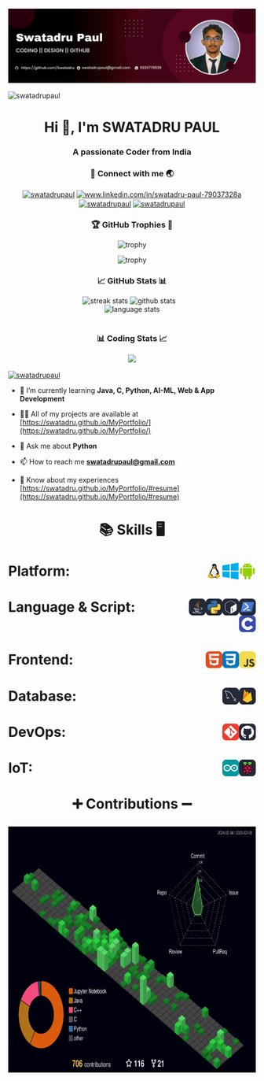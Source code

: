 <!-- banner image to be updated -->
![logo](https://github.com/Swatadru/Swatadru/blob/main/GitHub_Banner.jpg)

<!-- profile views -->
<p align="left" class="profile-view"> <img src="https://komarev.com/ghpvc/?username=swatadru&label=Profile%20views&color=0e75b6&style=flat" alt="swatadrupaul" /> </p>

<h1 align="center" class="title">Hi 👋, I'm SWATADRU PAUL</h1>
<h3 align="center" class="subtitle">A passionate Coder from India</h3>


<h3 align="center" class="connect-title">🔗 Connect with me 🌏</h3>

<p align="center" class="social-media">
<a href="https://twitter.com/swatadrupaul" target="blank" class="social-icon"><img align="center" src="https://raw.githubusercontent.com/rahuldkjain/github-profile-readme-generator/master/src/images/icons/Social/twitter.svg" alt="swatadrupaul" height="30" width="40" /></a>
<a href="https://linkedin.com/in/www.linkedin.com/in/swatadru-paul-79037328a" target="blank" class="social-icon"><img align="center" src="https://raw.githubusercontent.com/rahuldkjain/github-profile-readme-generator/master/src/images/icons/Social/linked-in-alt.svg" alt="www.linkedin.com/in/swatadru-paul-79037328a" height="30" width="40" /></a>
<a href="https://fb.com/swatadru.paul.7" target="blank" class="social-icon"><img align="center" src="https://raw.githubusercontent.com/rahuldkjain/github-profile-readme-generator/master/src/images/icons/Social/facebook.svg" alt="swatadrupaul" height="30" width="40" /></a>
<a href="https://instagram.com/swatadrupaul" target="blank" class="social-icon"><img align="center" src="https://raw.githubusercontent.com/rahuldkjain/github-profile-readme-generator/master/src/images/icons/Social/instagram.svg" alt="swatadrupaul" height="30" width="40" /></a>
<!--<a href="https://www.codechef.com/users/swatadrupaul" target="blank" class="social-icon"><img align="center" src="https://cdn.jsdelivr.net/npm/simple-icons@3.1.0/icons/codechef.svg" alt="swatadrupaul" height="30" width="40" /></a>
<a href="https://kaggle.com/swatadrupaul" target="blank" class="social-icon"><img align="center" src="https://raw.githubusercontent.com/rahuldkjain/github-profile-readme-generator/master/src/images/icons/Social/kaggle.svg" alt="swatadrupaul" height="30" width="40" /></a>
<a href="https://www.hackerrank.com/swatadrupaul" target="blank" class="social-icon"><img align="center" src="https://raw.githubusercontent.com/rahuldkjain/github-profile-readme-generator/master/src/images/icons/Social/hackerrank.svg" alt="swatadrupaul" height="30" width="40" /></a>
<a href="https://www.leetcode.com/swatadru_paul" target="blank" class="social-icon"><img align="center" src="https://raw.githubusercontent.com/rahuldkjain/github-profile-readme-generator/master/src/images/icons/Social/leet-code.svg" alt="swatadrupaul" height="30" width="40" /></a>
<a href="https://auth.geeksforgeeks.org/user/swatadrupaul" target="blank" class="social-icon"><img align="center" src="https://raw.githubusercontent.com/rahuldkjain/github-profile-readme-generator/master/src/images/icons/Social/geeks-for-geeks.svg" alt="swatadrupaul" height="30" width="40" /></a> -->
</p>

<!-- github trophies -->
<h3 align="center">🏆 GitHub Trophies 🥇</h3>
<div align="center">
  
![trophy](https://github-profile-trophy.vercel.app/?username=swatadru&theme=dark_lover&no-frame=true&no-bg=true&column=4&title=Commits,Stars,PullRequest,MultiLanguage)
<br>

![trophy](https://github-profile-trophy.vercel.app/?username=swatadru&theme=dark_lover&no-frame=true&no-bg=true&column=4&title=Followers,Repositories,Reviews,Issues)
</div>

<!-- github stats -->
<h3 align="center">📈 GitHub Stats 📊</h3>
<div align=center>
  <img width=390 src="https://streak-stats.demolab.com/?user=swatadru&count_private=true&theme=react&border_radius=10" alt="streak stats"/>
  <img width=368 src="https://github-readme-stats.vercel.app/api?username=swatadru&count_private=true&show_icons=true&rank_icon=github&locale=en&theme=react&border_radius=10" alt="github stats">
    &nbsp;&nbsp;
  <br/>
  <img width=370 align=top src="https://github-readme-stats.vercel.app/api/top-langs?username=swatadru&show_icons=true&locale=en&theme=react&border_radius=10&layout=compact&langs_count=10" height="194.8px" alt="language stats">
</div>
<br>

<!-- LeetCode stats -->
<h3 align="center">📊 Coding Stats 📈</h3>
<p align="center"><img src="https://leetcard.jacoblin.cool/swatadru_paul?ext=heatmap&theme=dark"></p>

<p align="left" class="twitter"> <a href="https://twitter.com/swatadrupaul" target="blank"><img src="https://img.shields.io/twitter/follow/swatadrupaul?logo=twitter&style=for-the-badge" alt="swatadrupaul" /></a> </p>

- 🌱 I’m currently learning <span class="highlight">**Java, C, Python, AI-ML, Web & App Development**</span>

- 👨‍💻 All of my projects are available at <a href="https://swatadru.github.io/MyPortfolio/" class="project-link">[https://swatadru.github.io/MyPortfolio/](https://swatadru.github.io/MyPortfolio/)</a>

- 💬 Ask me about **Python**

- 📫 How to reach me **swatadrupaul@gmail.com**

- 📄 Know about my experiences <a href="https://swatadru.github.io/MyPortfolio/#resume" class="resume-link">[https://swatadru.github.io/MyPortfolio/#resume](https://swatadru.github.io/MyPortfolio/#resume)</a>


<!-- Skills -->
<h1 align=center>

:books: Skills :desktop_computer:
</h1>

<h1>Platform:&nbsp;&nbsp; <!-- Platform -->
    <img src="images/platforms/android.svg" height="34" alt="Android" align=right>&nbsp;&nbsp;
    <!--<img src="images/platforms/ios.png" height="34" alt="iOS" align=right>&nbsp;&nbsp;-->
    <img src="images/platforms/windows.svg" height="34" alt="Windows" align=right>&nbsp;&nbsp;
    <img src="images/platforms/linux.svg" height="34" alt="Linux" align=right>&nbsp;&nbsp;
    <!--<img src="images/platforms/macos.svg" height="34" alt="macOS" align=right>&nbsp;&nbsp;-->
</h1>

<h1>Language & Script:&nbsp;&nbsp; <!-- Language & Script -->
    <img src="images/languages/pwsh.svg" height="34" alt="PowerShell" align=right>&nbsp;&nbsp;
    <img src="images/languages/bash.svg" height="34" alt="bash" align=right>&nbsp;&nbsp;
    <img src="images/languages/python.svg" height="34" alt="python" align=right>&nbsp;&nbsp;
    <img src="images/languages/java.svg" height="34" alt="JAVA" align=right>&nbsp;&nbsp;
    <!--<img src="images/languages/c-sharp.svg" height="34" alt="C#" align=right>&nbsp;&nbsp;
    <img src="images/languages/cpp.svg" height="34" alt="C++" align=right>&nbsp;&nbsp; -->
    <img src="images/languages/c.svg" height="34" alt="C" align=right>&nbsp;&nbsp;
</h1>

<h1>Frontend:&nbsp;&nbsp; <!-- Frontend -->
    <!--<img src="images/frontend/react.svg" height="34" alt="React" align=right>&nbsp;&nbsp;
    <img src="images/frontend/typescript.svg" height="34" alt="TypeScrip" align=right>&nbsp;&nbsp;
    <img src="images/frontend/tailwind-css.svg" height="34" alt="Tailwind CSS" align=right>&nbsp;&nbsp;
    <img src="images/frontend/bootstrap.svg" height="34" alt="Bootstrap" align=right>&nbsp;&nbsp;-->
    <img src="images/frontend/js.svg" height="34" alt="JavaScript" align=right>&nbsp;&nbsp;
    <img src="images/frontend/css.svg" height="34" alt="CSS" align=right>&nbsp;&nbsp;
    <img src="images/frontend/html.svg" height="34" alt="HTML" align=right>&nbsp;&nbsp;
</h1>

<!--<h1>Backend:&nbsp;&nbsp;
    <img src="images/backend/express-js.svg" height="34" alt="ExpressJS" align=right>&nbsp;&nbsp;
    <img src="images/backend/node-js.svg" height="34" alt="Node.js" align=right>&nbsp;&nbsp;
</h1> -->

<h1>Database:&nbsp;&nbsp; <!-- Database -->
    <img src="images/database/firebase.svg" height="34" alt="Firebase" align=right>&nbsp;&nbsp;
    <!--<img src="images/database/DynamoDB-Dark.svg" height="34" alt="DynamoDB" align=right>&nbsp;&nbsp;-->
    <!--<img src="images/database/mongo-db.svg" height="34" alt="MongoDB" align=right>&nbsp;&nbsp;-->
    <img src="images/database/MySQL.svg" height="34" alt="MySQL" align=right>&nbsp;&nbsp;
</h1>

<!--<h1>Cloud:&nbsp;&nbsp;
    <img src="images/cloud/azure.svg" height="34" alt="Azure" align=right>&nbsp;&nbsp;
    <img src="images/cloud/GCP-Dark.svg" height="34" alt="GCP" align=right>&nbsp;&nbsp;
    <img src="images/cloud/AWS-Dark.svg" height="34" alt="AWS" align=right>&nbsp;&nbsp;
</h1> -->

<h1>DevOps:&nbsp;&nbsp; <!-- DevOps -->
    <img src="images/dev-ops/github.svg" height="34" alt="Github" align=right>&nbsp;&nbsp;
    <img src="images/dev-ops/git.svg" height="34" alt="Git" align=right>&nbsp;&nbsp;
</h1>

<h1>IoT:&nbsp;&nbsp; <!-- IoT -->
    <img src="images/iot/raspberry-pi.svg" height="34" alt="Raspberry Pi" align=right>&nbsp;&nbsp;
    <img src="images/iot/arduino.svg" height="34" alt="Arduino" align=right>&nbsp;&nbsp;
</h1>

<!-- Profile 3D Contrib -->
<h1 align=center>

:heavy_plus_sign: Contributions :heavy_minus_sign:
</h1>

<div align=center>
    <img src="profile-3d-contrib/profile-night-green.svg" height="500" alt="Profile 3D Contrib">
</div>

<!--<p><img align="left" src="https://github-readme-stats.vercel.app/api/top-langs?username=swatadru&show_icons=true&locale=en&layout=compact" alt="swatadru" /></p>

<p>&nbsp;<img align="left" src="https://github-readme-stats.vercel.app/api?username=swatadru&show_icons=true&locale=en" alt="swatadru" /></p>

<p><img align="center" src="https://github-readme-streak-stats.herokuapp.com/?user=swatadru&" alt="swatadru" /></p> -->
